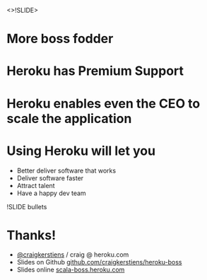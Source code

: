 <>!SLIDE>
# More boss fodder

<!SLIDE bullets>
# Heroku has Premium Support

<!SLIDE bullets>
# Heroku enables even the CEO to scale the application

<!SLIDE bullets incremental>
# Using Heroku will let you
* Better deliver software that works
* Deliver software faster
* Attract talent
* Have a happy dev team

!SLIDE bullets
# Thanks!
* [@craigkerstiens](http://www.twitter.com/craigkerstiens) / craig @ heroku.com
* Slides on Github [github.com/craigkerstiens/heroku-boss](http://craigkerstiens.github.com/craigkerstiens/heroku-boss)
* Slides online [scala-boss.heroku.com](http://scala-boss.heroku.com)
